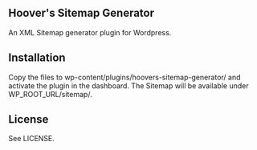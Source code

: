 ## Hoover's Sitemap Generator

An XML Sitemap generator plugin for Wordpress.  

## Installation

Copy the files to wp-content/plugins/hoovers-sitemap-generator/ and activate the plugin in the dashboard.  The Sitemap will be available under WP_ROOT_URL/sitemap/.  

## License

See LICENSE.